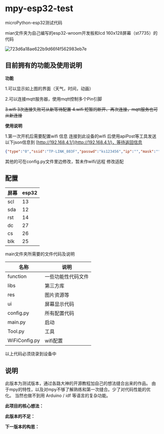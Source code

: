 # mpy-esp32-test

microPython-esp32测试代码

mian文件夹为自己编写的esp32-wroom开发板和lcd 160x128屏幕（st7735）的代码

![723d6a18ae622b9d66f4f562983eb7e](https://user-images.githubusercontent.com/73768260/212539963-b8978582-51d0-42ee-a29f-eadd4f70c542.jpg)

## 目前拥有的功能及使用说明

**功能**

1.可以显示如上图的界面（天气，时间，动画）

2.可以连接mqtt服务器，使用mqtt控制多个Pin引脚

~~3.wifi 3次连接失败可从新等待配置
4.wifi 短暂的断开、再次连接，mqtt服务也可从新连接~~

**使用说明**

1.第一次开机后需要配置wifi 信息
连接到此设备的wifi 后使用apiPost等工具发送以下json信息到 [http://192.168.4.1/](http://192.168.4.1/)，等待返回信息
```json
{"type":"0","ssid":"TP-LINK_803F","passwd":"ks123456","ip":"","mask":"","gateway":"","dns":"","timeout":""}
```
其他的可在config.py文件里边修改，暂未作wifi/远程 修改适配


## 配置
| 屏幕  | esp32 |
|-----|-------|
| scl | 13    |
| sda | 12    |
| rst | 14    |
| dc  | 27    |
| cs  | 26    |
| blk | 25    |

main文件夹所需要的文件代码及说明

| 名称            | 说明        |
|---------------|-----------|
| function      | 一些功能性代码文件 |
| libs          | 第三方库      |
| res           | 图片资源等     |
| ui            | 屏幕显示代码    |
| config.py     | 所有配置代码    |
| main.py       | 启动        |
| Tool.py       | 工具        |
| WiFiConfig.py | wifi配置    |

以上代码必须烧录到设备中

## 说明
此版本为测试版本，通过各路大神的开源教程加自己的想法缝合出来的作品。
由于mpy的特性，以及对mpy不够了解熟练和第一次缝合。少了对代码性能的优化。
当然也做不到用 Arduino / idf 等语言的复杂功能。

**此项目的核心想法：**

**此版本的不足：**

**下一版本的构思：**
